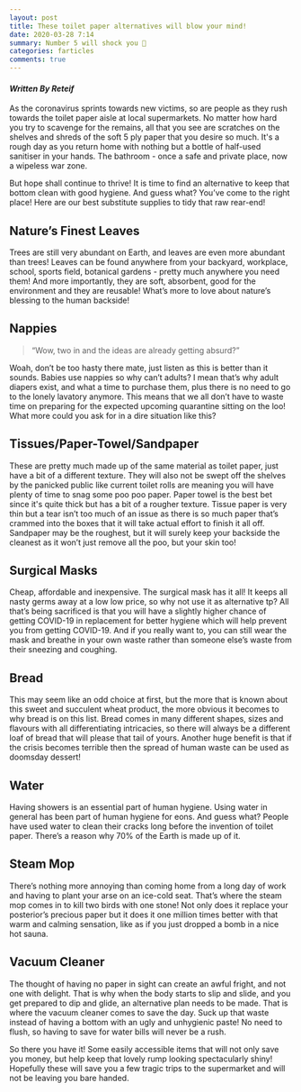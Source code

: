 ```yaml
---
layout: post
title: These toilet paper alternatives will blow your mind!
date: 2020-03-28 7:14
summary: Number 5 will shock you 🤯
categories: farticles
comments: true
---
```


#### *Written By Reteif*

As the coronavirus sprints towards new victims, so are people as they rush towards the toilet paper aisle at local supermarkets. No matter how hard you try to scavenge for the remains, all that you see are scratches on the shelves and shreds of the soft 5 ply paper that you desire so much. It's a rough day as you return home with nothing but a bottle of half-used sanitiser in your hands. The bathroom - once a safe and private place, now a wipeless war zone.

But hope shall continue to thrive! It is time to find an alternative to keep that bottom clean with good hygiene. And guess what? You’ve come to the right place! Here are our best substitute supplies to tidy that raw rear-end!

## Nature’s Finest Leaves
Trees are still very abundant on Earth, and leaves are even more abundant than trees! Leaves can be found anywhere from your backyard, workplace, school, sports field, botanical gardens - pretty much anywhere you need them! And more importantly, they are soft, absorbent, good for the environment and they are reusable! What’s more to love about nature’s blessing to the human backside!

## Nappies
> “Wow, two in and the ideas are already getting absurd?”

Woah, don’t be too hasty there mate, just listen as this is better than it sounds. Babies use nappies so why can’t adults? I mean that’s why adult diapers exist, and what a time to purchase them, plus there is no need to go to the lonely lavatory anymore. This means that we all don’t have to waste time on preparing for the expected upcoming quarantine sitting on the loo! What more could you ask for in a dire situation like this?

## Tissues/Paper-Towel/Sandpaper
These are pretty much made up of the same material as toilet paper, just have a bit of a different texture. They will also not be swept off the shelves by the panicked public like current toilet rolls are meaning you will have plenty of time to snag some poo poo paper. Paper towel is the best bet since it's quite thick but has a bit of a rougher texture. Tissue paper is very thin but a tear isn’t too much of an issue as there is so much paper that’s crammed into the boxes that it will take actual effort to finish it all off. Sandpaper may be the roughest, but it will surely keep your backside the cleanest as it won’t just remove all the poo, but your skin too!

## Surgical Masks
Cheap, affordable and inexpensive. The surgical mask has it all! It keeps all nasty germs away at a low low price, so why not use it as alternative tp? All that’s being sacrificed is that you will have a slightly higher chance of getting COVID-19 in replacement for better hygiene which will help prevent you from getting COVID-19. And if you really want to, you can still wear the mask and breathe in your own waste rather than someone else’s waste from their sneezing and coughing.

## Bread
This may seem like an odd choice at first, but the more that is known about this sweet and succulent wheat product, the more obvious it becomes to why bread is on this list. Bread comes in many different shapes, sizes and flavours with all differentiating intricacies, so there will always be a different loaf of bread that will please that tail of yours. Another huge benefit is that if the crisis becomes terrible then the spread of human waste can be used as doomsday dessert!

## Water
Having showers is an essential part of human hygiene. Using water in general has been part of human hygiene for eons. And guess what? People have used water to clean their cracks long before the invention of toilet paper. There’s a reason why 70% of the Earth is made up of it.

## Steam Mop
There’s nothing more annoying than coming home from a long day of work and having to plant your arse on an ice-cold seat. That’s where the steam mop comes in to kill two birds with one stone! Not only does it replace your posterior’s precious paper but it does it one million times better with that warm and calming sensation, like as if you just dropped a bomb in a nice hot sauna.

## Vacuum Cleaner
The thought of having no paper in sight can create an awful fright, and not one with delight. That is why when the body starts to slip and slide, and you get prepared to dip and glide, an alternative plan needs to be made. That is where the vacuum cleaner comes to save the day. Suck up that waste instead of having a bottom with an ugly and unhygienic paste! No need to flush, so having to save for water bills will never be a rush.

So there you have it! Some easily accessible items that will not only save you money, but help keep that lovely rump looking spectacularly shiny! Hopefully these will save you a few tragic trips to the supermarket and will not be leaving you bare handed.
